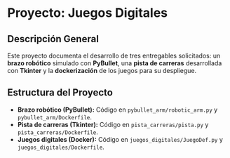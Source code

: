 <!DOCTYPE html>
<html lang="es">
<head>
  <meta charset="UTF-8">
  <meta name="viewport" content="width=device-width, initial-scale=1.0">
 
</head>
<body>

  <h1>Proyecto: Juegos Digitales</h1>

  <div class="section">
    <h2> Descripción General</h2>
    <p>
      Este proyecto documenta el desarrollo de tres entregables solicitados: un <strong>brazo robótico</strong> simulado con <strong>PyBullet</strong>, una <strong>pista de carreras</strong> desarrollada con <strong>Tkinter</strong> y la <strong>dockerización</strong> de los juegos para su despliegue.
    </p>
  </div>

  <div class="section">
    <h2> Estructura del Proyecto</h2>
    <ul>
      <li><strong>Brazo robótico (PyBullet):</strong> Código en <code>pybullet_arm/robotic_arm.py</code> y <code>pybullet_arm/Dockerfile</code>.</li>
      <li><strong>Pista de carreras (Tkinter):</strong> Código en <code>pista_carreras/pista.py</code> y <code>pista_carreras/Dockerfile</code>.</li>
      <li><strong>Juegos digitales (Docker):</strong> Código en <code>juegos_digitales/JuegoDef.py</code> y <code>juegos_digitales/Dockerfile</code>.</li>
    </ul>
  </div>

 

</body>
</html>
